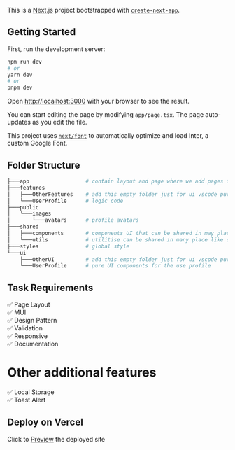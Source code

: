 This is a [Next.js](https://nextjs.org/) project bootstrapped with [`create-next-app`](https://github.com/vercel/next.js/tree/canary/packages/create-next-app).

## Getting Started

First, run the development server:

```bash
npm run dev
# or
yarn dev
# or
pnpm dev
```

Open [http://localhost:3000](http://localhost:3000) with your browser to see the result.

You can start editing the page by modifying `app/page.tsx`. The page auto-updates as you edit the file.

This project uses [`next/font`](https://nextjs.org/docs/basic-features/font-optimization) to automatically optimize and load Inter, a custom Google Font.

## Folder Structure
```bash
├───app                  # contain layout and page where we add pages for our app
├───features
│   ├───OtherFeatures    # add this empty folder just for ui vscode purpose 
│   └───UserProfile      # logic code  
├───public
│   └───images
│       └───avatars      # profile avatars
├───shared
│   ├───components       # components UI that can be shared in may place in our app like button , rest button ...
│   └───utils            # utilitise can be shared in many place like date format
├───styles               # global style
└───ui
    ├───OtherUI          # add this empty folder just for ui vscode purpose 
    └───UserProfile      # pure UI components for the use profile 
```


## Task Requirements 
:white_check_mark: Page Layout   </br>
:white_check_mark: MUI </br>
:white_check_mark: Design Pattern </br>
:white_check_mark: Validation </br>
:white_check_mark: Responsive </br>
:white_check_mark: Documentation </br>

# Other additional features
:white_check_mark: Local Storage </br>
:white_check_mark: Toast Alert </br>


## Deploy on Vercel
Click to [Preview](https://task-userprofile.vercel.app/) the deployed site

